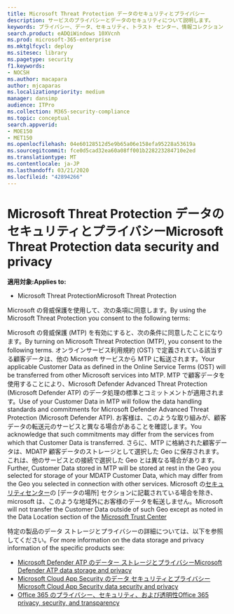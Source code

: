 ```yaml
---
title: Microsoft Threat Protection データのセキュリティとプライバシー
description: サービスのプライバシーとデータのセキュリティについて説明します。
keywords: プライバシー、データ、セキュリティ、トラスト センター、情報コレクション
search.product: eADQiWindows 10XVcnh
ms.prod: microsoft-365-enterprise
ms.mktglfcycl: deploy
ms.sitesec: library
ms.pagetype: security
f1.keywords:
- NOCSH
ms.author: macapara
author: mjcaparas
ms.localizationpriority: medium
manager: dansimp
audience: ITPro
ms.collection: M365-security-compliance
ms.topic: conceptual
search.appverid:
- MOE150
- MET150
ms.openlocfilehash: 04e60128512d5e9b65a06e158efa95228a53619a
ms.sourcegitcommit: fce0d5cad32ea60a08ff001b228223284710e2ed
ms.translationtype: MT
ms.contentlocale: ja-JP
ms.lasthandoff: 03/21/2020
ms.locfileid: "42894266"
---
```

# <a name="microsoft-threat-protection-data-security-and-privacy"></a><span data-ttu-id="71029-104">Microsoft Threat Protection データのセキュリティとプライバシー</span><span class="sxs-lookup"><span data-stu-id="71029-104">Microsoft Threat Protection data security and privacy</span></span>

<span data-ttu-id="71029-105">**適用対象:**</span><span class="sxs-lookup"><span data-stu-id="71029-105">**Applies to:**</span></span>
- <span data-ttu-id="71029-106">Microsoft Threat Protection</span><span class="sxs-lookup"><span data-stu-id="71029-106">Microsoft Threat Protection</span></span>



<span data-ttu-id="71029-107">Microsoft の脅威保護を使用して、次の条項に同意します。</span><span class="sxs-lookup"><span data-stu-id="71029-107">By using the Microsoft Threat Protection you consent to the following terms:</span></span>

<span data-ttu-id="71029-108">Microsoft の脅威保護 (MTP) を有効にすると、次の条件に同意したことになります。</span><span class="sxs-lookup"><span data-stu-id="71029-108">By turning on Microsoft Threat Protection (MTP), you consent to the following terms.</span></span> <span data-ttu-id="71029-109">オンラインサービス利用規約 (OST) で定義されている該当する顧客データは、他の Microsoft サービスから MTP に転送されます。</span><span class="sxs-lookup"><span data-stu-id="71029-109">Your applicable Customer Data as defined in the Online Service Terms (OST) will be transferred from other Microsoft services into MTP.</span></span> <span data-ttu-id="71029-110">MTP で顧客データを使用することにより、Microsoft Defender Advanced Threat Protection (Microsoft Defender ATP) のデータ処理の標準とコミットメントが適用されます。</span><span class="sxs-lookup"><span data-stu-id="71029-110">Use of your Customer Data in MTP will follow the data handling standards and commitments for Microsoft Defender Advanced Threat Protection (Microsoft Defender ATP).</span></span> <span data-ttu-id="71029-111">お客様は、このような取り組みが、顧客データの転送元のサービスと異なる場合があることを確認します。</span><span class="sxs-lookup"><span data-stu-id="71029-111">You acknowledge that such commitments may differ from the services from which that Customer Data is transferred.</span></span> <span data-ttu-id="71029-112">さらに、MTP に格納された顧客データは、MDATP 顧客データのストレージとして選択した Geo に保存されます。これは、他のサービスとの接続で選択した Geo とは異なる場合があります。</span><span class="sxs-lookup"><span data-stu-id="71029-112">Further, Customer Data stored in MTP will be stored at rest in the Geo you selected for storage of your MDATP Customer Data, which may differ from the Geo you selected in connection with other services.</span></span> <span data-ttu-id="71029-113">Microsoft の[セキュリティセンター](https://www.microsoft.com/trust-center)の [データの場所] セクションに記載されている場合を除き、microsoft は、このような地域外にお客様のデータを転送しません。</span><span class="sxs-lookup"><span data-stu-id="71029-113">Microsoft will not transfer the Customer Data outside of such Geo except as noted in the Data Location section of the [Microsoft Trust Center](https://www.microsoft.com/trust-center)</span></span>

<span data-ttu-id="71029-114">特定の製品のデータ ストレージとプライバシーの詳細については、以下を参照してください。</span><span class="sxs-lookup"><span data-stu-id="71029-114">For more information on the data storage and privacy information of the specific products see:</span></span>
- [<span data-ttu-id="71029-115">Microsoft Defender ATP のデーター ストレージとプライバシー</span><span class="sxs-lookup"><span data-stu-id="71029-115">Microsoft Defender ATP data storage and privacy</span></span>](https://docs.microsoft.com/windows/security/threat-protection/microsoft-defender-atp/data-storage-privacy)
- [<span data-ttu-id="71029-116">Microsoft Cloud App Security のデータ セキュリティとプライバシー</span><span class="sxs-lookup"><span data-stu-id="71029-116">Microsoft Cloud App Security data security and privacy</span></span>](https://docs.microsoft.com/cloud-app-security/cas-compliance-trust)
- [<span data-ttu-id="71029-117">Office 365 のプライバシー、セキュリティ、および透明性</span><span class="sxs-lookup"><span data-stu-id="71029-117">Office 365 privacy, security, and transparency</span></span>](https://docs.microsoft.com/office365/servicedescriptions/office-365-platform-service-description/privacy-security-and-transparency#advanced-threat-protection)

